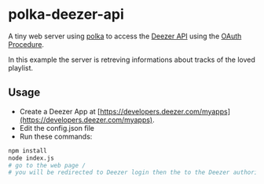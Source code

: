 # polka-deezer-api

A tiny web server using [polka](https://github.com/lukeed/polka) to access the [Deezer API](https://api.deezer.com/) using the [OAuth Procedure](https://developers.deezer.com/api/oauth).

In this example the server is retreving informations about tracks of the loved playlist.

## Usage

- Create a Deezer App at [https://developers.deezer.com/myapps](https://developers.deezer.com/myapps).
- Edit the config.json file
- Run these commands:

```sh
npm install
node index.js
# go to the web page /
# you will be redirected to Deezer login then the to the Deezer authorization page then to the localhost:3000/auth
```
